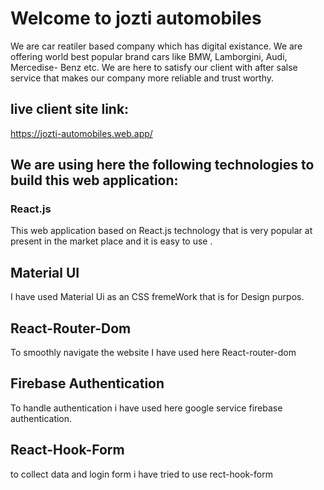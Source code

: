 # Welcome to jozti automobiles 
We are car reatiler based company which has digital existance. We are offering world best popular brand cars like BMW, Lamborgini, Audi, Mercedise- Benz etc. We are here to satisfy our client with after salse service that makes our company more reliable and trust worthy. 



## live client site link:

https://jozti-automobiles.web.app/

## We are using here the following technologies to build this web application: 



### React.js

This web application based on React.js technology that is very popular at present in the market place and it is easy to use . 

## Material UI
I have used Material Ui as an CSS fremeWork that is for Design purpos.

## React-Router-Dom

To smoothly navigate the website I have used here React-router-dom

## Firebase Authentication

To handle authentication i have used here google service firebase authentication.

## React-Hook-Form

to collect data and login form i have tried to use rect-hook-form

